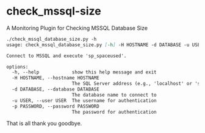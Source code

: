 # check_mssql-size
A Monitoring Plugin for Checking MSSQL Database Size

```markdown
./check_mssql_database_size.py -h
usage: check_mssql_database_size.py [-h] -H HOSTNAME -d DATABASE -u USER -p PASSWORD

Connect to MSSQL and execute 'sp_spaceused'.

options:
  -h, --help            show this help message and exit
  -H HOSTNAME, --hostname HOSTNAME
                        The SQL Server address (e.g., 'localhost' or 'server-name')
  -d DATABASE, --database DATABASE
                        The database name to connect to
  -u USER, --user USER  The username for authentication
  -p PASSWORD, --password PASSWORD
                        The password for authentication
```
That is all thank you goodbye.
